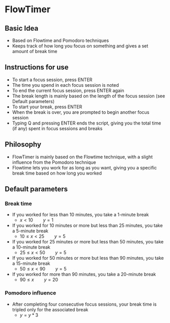 # FlowTimer
## Basic Idea
- Based on Flowtime and Pomodoro techniques
- Keeps track of how long you focus on something and gives a set amount of break time
## Instructions for use
- To start a focus session, press ENTER
- The time you spend in each focus session is noted
- To end the current focus session, press ENTER again
- The break length is mainly based on the length of the focus session (see Default parameters)
- To start your break, press ENTER
- When the break is over, you are prompted to begin another focus session
- Typing Q and pressing ENTER ends the script, giving you the total time (if any) spent in focus sessions and breaks
## Philosophy
- FlowTimer is mainly based on the Flowtime technique, with a slight influence from the Pomodoro technique
- Flowtime lets you work for as long as you want, giving you a specific break time based on how long you worked
## Default parameters
### Break time
- If you worked for less than 10 minutes, you take a 1-minute break
    - $x<10\qquad y=1$
- If you worked for 10 minutes or more but less than 25 minutes, you take a 5-minute break
	- $10\le x<25\qquad y=5$
- If you worked for 25 minutes or more but less than 50 minutes, you take a 10-minute break
	- $25\le x<50\qquad y=5$
- If you worked for 50 minutes or more but less than 90 minutes, you take a 15-minute break
	- $50\le x<90\qquad y=5$
- If you worked for more than 90 minutes, you take a 20-minute break
	- $90\le x\qquad y=20$
### Pomodoro influence
- After completing four consecutive focus sessions, your break time is tripled only for the associated break
	- $y=y*3$